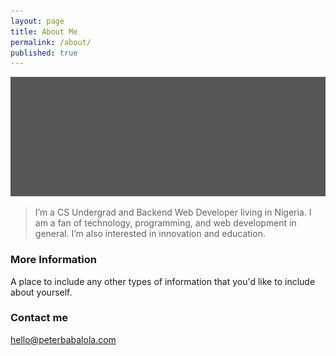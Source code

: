 ```yaml
---
layout: page
title: About Me
permalink: /about/
published: true
---
```


![cover](images/cover.gif)

> I’m a CS Undergrad and Backend Web Developer living in Nigeria. I am a fan of technology, programming, and web development in general. I’m also interested in innovation and education.

### More Information

A place to include any other types of information that you'd like to include about yourself.

### Contact me

[hello@peterbabalola.com](mailto:hello@peterbabalola.com)
